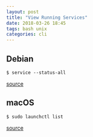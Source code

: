 ```yaml
---
layout: post
title: "View Running Services"
date: 2018-03-26 18:45
tags: bash unix
categories: cli
---
```


## Debian

```
$ service --status-all
```

[source](https://unix.stackexchange.com/a/252143)


## macOS

```
$ sudo launchctl list
```

[source](https://apple.stackexchange.com/a/55220)
